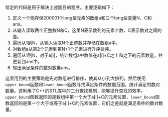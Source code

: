 给定的代码是用于解决上述题目的程序。主要逻辑如下：

1. 定义一个能存储200001个long型元素的数组a和三个long型变量N、C和ans。  
2. 从输入读取两个正整数N和C，这里N表示数列的元素个数，C表示数对之间的差。  
3. 遍历从1到N，从输入读取N个正整数并存储在数组a中。  
4. 对数组a从第2个元素到第N+1个元素进行升序排序。  
5. 遍历从1到N，对于a[i]，统计数组a中数值在a[i]+C之上和之下的元素数量，并更新到ans中。  
6. 输出满足条件的数对数量ans。

这里用到的主要策略是先对数组进行排序，使其从小到大排列，然后使用`upper_bound`函数和`lower_bound`函数寻找满足条件的数值范围，统计满足的数对数量。这利用了C++的STL库中的二分查找机制，能够提升查找的效率。`upper_bound`函数返回的是数组中第一个大于a[i]+C的元素位置，`lower_bound`函数返回的是第一个大于或等于a[i]+C的元素位置，它们之差就是满足条件的数对数量。